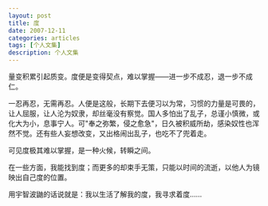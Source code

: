 ```yaml
---
layout: post
title: 度
date: 2007-12-11
categories: articles
tags: [个人文集]
description: 个人文集
---
```


量变积累引起质变。度便是变得契点，难以掌握——进一步不成忍，退一步不成仁。

一忍再忍，无需再忍。人便是这般，长期下去便习以为常，习惯的力量是可畏的，让人屈服，让人沦为奴隶，却丝毫没有察觉。国人多怕出了乱子，总谨小慎微，或化大为小，息事宁人。可"奉之弥繁，侵之愈急"，日久被积威所劫，感染奴性也浑然不觉。还有些人妄想改变，又出格闹出乱子，也吃不了兜着走。

可见度极其难以掌握，是一种火候，转瞬之间。

 在一些方面，我能找到度；而更多的却束手无策，只能以时间的流逝，以他人为镜映出自己度的位置。

用宇智波鼬的话说就是：我以生活了解我的度，我寻求着度……
